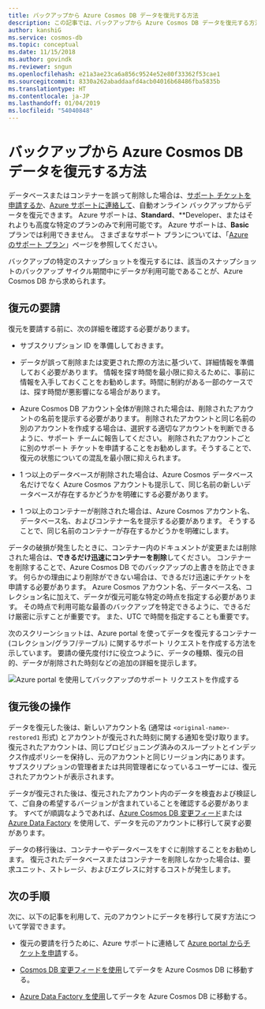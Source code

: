 ```yaml
---
title: バックアップから Azure Cosmos DB データを復元する方法
description: この記事では、バックアップから Azure Cosmos DB データを復元する方法、Azure サポートに連絡してデータを復元する方法、およびデータが復元された後に実行する手順について説明します。
author: kanshiG
ms.service: cosmos-db
ms.topic: conceptual
ms.date: 11/15/2018
ms.author: govindk
ms.reviewer: sngun
ms.openlocfilehash: e21a3ae23ca6a856c9524e52e80f33362f53cae1
ms.sourcegitcommit: 8330a262abaddaafd4acb04016b68486fba5835b
ms.translationtype: HT
ms.contentlocale: ja-JP
ms.lasthandoff: 01/04/2019
ms.locfileid: "54040848"
---
```

# <a name="how-to-restore-azure-cosmos-db-data-from-a-backup"></a>バックアップから Azure Cosmos DB データを復元する方法

データベースまたはコンテナーを誤って削除した場合は、[サポート チケットを申請するか]( https://portal.azure.com/?#blade/Microsoft_Azure_Support/HelpAndSupportBlade)、[Azure サポートに連絡して]( https://azure.microsoft.com/support/options/)、自動オンライン バックアップからデータを復元できます。 Azure サポートは、**Standard**、**Developer、またはそれよりも高度な特定のプランのみで利用可能です。 Azure サポートは、**Basic** プランでは利用できません。 さまざまなサポート プランについては、「[Azure のサポート プラン](https://azure.microsoft.com/support/plans/)」ページを参照してください。 

バックアップの特定のスナップショットを復元するには、該当のスナップショットのバックアップ サイクル期間中にデータが利用可能であることが、Azure Cosmos DB から求められます。

## <a name="request-a-restore"></a>復元の要請

復元を要請する前に、次の詳細を確認する必要があります。

* サブスクリプション ID を準備ししておきます。

* データが誤って削除または変更された際の方法に基づいて、詳細情報を準備しておく必要があります。 情報を探す時間を最小限に抑えるために、事前に情報を入手しておくことをお勧めします。時間に制約がある一部のケースでは、探す時間が悪影響になる場合があります。

* Azure Cosmos DB アカウント全体が削除された場合は、削除されたアカウントの名前を提示する必要があります。 削除されたアカウントと同じ名前の別のアカウントを作成する場合は、選択する適切なアカウントを判断できるように、サポート チームに報告してください。 削除されたアカウントごとに別のサポート チケットを申請することをお勧めします。そうすることで、復元の状態についての混乱を最小限に抑えられます。

* 1 つ以上のデータベースが削除された場合は、Azure Cosmos データベース名だけでなく Azure Cosmos アカウントも提示して、同じ名前の新しいデータベースが存在するかどうかを明確にする必要があります。

* 1 つ以上のコンテナーが削除された場合は、Azure Cosmos アカウント名、データベース名、およびコンテナー名を提示する必要があります。 そうすることで、同じ名前のコンテナーが存在するかどうかを明確にします。

データの破損が発生したときに、コンテナー内のドキュメントが変更または削除された場合は、**できるだけ迅速にコンテナーを削除**してください。 コンテナーを削除することで、Azure Cosmos DB でのバックアップの上書きを防止できます。 何らかの理由により削除ができない場合は、できるだけ迅速にチケットを申請する必要があります。 Azure Cosmos アカウント名、データベース名、コレクション名に加えて、データが復元可能な特定の時点を指定する必要があります。 その時点で利用可能な最善のバックアップを特定できるように、できるだけ厳密に示すことが重要です。 また、UTC で時間を指定することも重要です。 

次のスクリーンショットは、Azure portal を使ってデータを復元するコンテナー (コレクション/グラフ/テーブル) に関するサポート リクエストを作成する方法を示しています。 要請の優先度付けに役立つように、データの種類、復元の目的、データが削除された時刻などの追加の詳細を提示します。

![Azure portal を使用してバックアップのサポート リクエストを作成する](./media/how-to-backup-and-restore/backup-support-request-portal.png)

## <a name="post-restore-actions"></a>復元後の操作

データを復元した後は、新しいアカウント名 (通常は `<original-name>-restored1` 形式) とアカウントが復元された時刻に関する通知を受け取ります。 復元されたアカウントは、同じプロビジョニング済みのスループットとインデックス作成ポリシーを保持し、元のアカウントと同じリージョン内にあります。 サブスクリプションの管理者または共同管理者になっているユーザーには、復元されたアカウントが表示されます。

データが復元された後は、復元されたアカウント内のデータを検査および検証して、ご自身の希望するバージョンが含まれていることを確認する必要があります。 すべてが順調なようであれば、[Azure Cosmos DB 変更フィード](change-feed.md)または [Azure Data Factory](../data-factory/connector-azure-cosmos-db.md) を使用して、データを元のアカウントに移行して戻す必要があります。

データの移行後は、コンテナーやデータベースをすぐに削除することをお勧めします。 復元されたデータベースまたはコンテナーを削除しなかった場合は、要求ユニット、ストレージ、およびエグレスに対するコストが発生します。

## <a name="next-steps"></a>次の手順

次に、以下の記事を利用して、元のアカウントにデータを移行して戻す方法について学習できます。

* 復元の要請を行うために、Azure サポートに連絡して [Azure portal からチケットを申請](https://portal.azure.com/?#blade/Microsoft_Azure_Support/HelpAndSupportBlade)する。
* [Cosmos DB 変更フィードを使用](change-feed.md)してデータを Azure Cosmos DB に移動する。

* [Azure Data Factory を使用](../data-factory/connector-azure-cosmos-db.md)してデータを Azure Cosmos DB に移動する。

